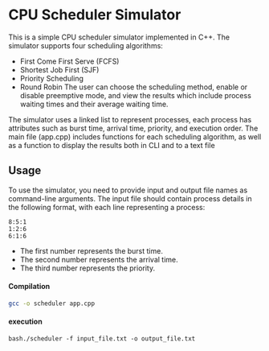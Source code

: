 # CPU Scheduler Simulator

This is a simple CPU scheduler simulator implemented in C++.
The simulator supports four scheduling algorithms: 
-  First Come First Serve (FCFS)
-  Shortest Job First (SJF) 
-  Priority Scheduling
-  Round Robin
The user can choose the scheduling method, enable or disable preemptive mode, and view the results which include process waiting times and their average waiting time.


The simulator uses a linked list to represent processes, each process has attributes such as burst time, arrival time, priority, and execution order. 
The main file (app.cpp) includes functions for each scheduling algorithm, as well as a function to display the results both in CLI and to a text file


## Usage

To use the simulator, you need to provide input and output file names as command-line arguments. 
The input file should contain process details in the following format, with each line representing a process:

```plaintext
8:5:1
1:2:6
6:1:6
```
-  The first number represents the burst time.
-  The second number represents the arrival time.
-  The third number represents the priority.

#### Compilation
```bash
gcc -o scheduler app.cpp
```

#### execution
```bash./scheduler -f input_file.txt -o output_file.txt``` 





